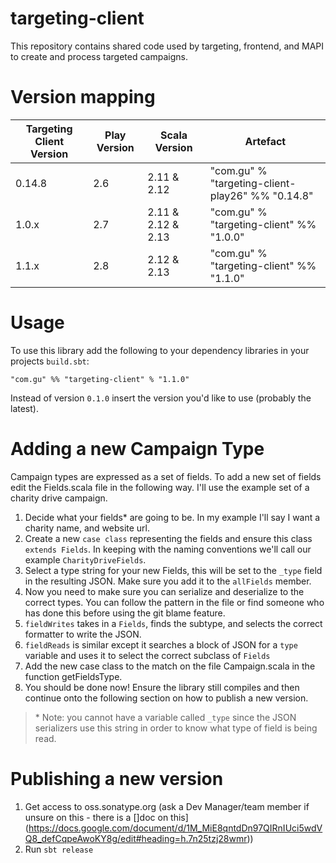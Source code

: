 # targeting-client

This repository contains shared code used by targeting, frontend, and MAPI to create and process targeted campaigns.

# Version mapping

|Targeting Client Version|Play Version|Scala Version     |Artefact                                            |
|------------------------|------------|------------------|----------------------------------------------------|
|0.14.8                  |2.6         |2.11 & 2.12       |"com.gu" % "targeting-client-play26" %% "0.14.8"    |
|1.0.x                   |2.7         |2.11 & 2.12 & 2.13|"com.gu" % "targeting-client" %% "1.0.0"            |
|1.1.x                   |2.8         |2.12 & 2.13       |"com.gu" % "targeting-client" %% "1.1.0"            |

# Usage

To use this library add the following to your dependency libraries in your projects `build.sbt`:

`"com.gu" %% "targeting-client" % "1.1.0"`

Instead of version `0.1.0` insert the version you'd like to use (probably the latest). 


# Adding a new Campaign Type

Campaign types are expressed as a set of fields. To add a new set of fields edit the Fields.scala file in the following way. I'll use the example set of a charity drive campaign.

1. Decide what your fields* are going to be. In my example I'll say I want a charity name, and website url.
2. Create a new `case class` representing the fields and ensure this class `extends Fields`. In keeping with the naming conventions we'll call our example `CharityDriveFields`.
3. Select a type string for your new Fields, this will be set to the `_type` field in the resulting JSON. Make sure you add it to the `allFields` member.
4. Now you need to make sure you can serialize and deserialize to the correct types. You can follow the pattern in the file or find someone who has done this before using the git blame feature.
  1. `fieldWrites` takes in a `Fields`, finds the subtype, and selects the correct formatter to write the JSON.
  2. `fieldReads` is similar except it searches a block of JSON for a `type` variable and uses it to select the correct subclass of `Fields`
5. Add the new case class to the match on the file Campaign.scala in the function getFieldsType.
6. You should be done now! Ensure the library still compiles and then continue onto the following section on how to publish a new version.

> \* Note: you cannot have a variable called `_type` since the JSON serializers use this string in order to know what type of field is being read.

# Publishing a new version

1. Get access to oss.sonatype.org (ask a Dev Manager/team member if unsure on this - there is a []doc on this](https://docs.google.com/document/d/1M_MiE8qntdDn97QIRnIUci5wdVQ8_defCqpeAwoKY8g/edit#heading=h.7n25tzj28wmr))
2. Run `sbt release`
